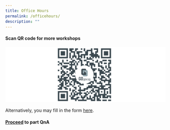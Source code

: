 ```yaml
---
title: Office Hours
permalink: /officehours/
description: ""
---
```

#### Scan QR code for more workshops
![](/images/testt235r25253august%20office%20hours.png)

Alternatively, you may fill in the form [here](go.gov.sg/formsg-officehours-august2023).

#### [Proceed](https://staging.d1nzhot7l0ho85.amplifyapp.com/qna//) to part QnA